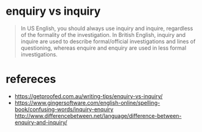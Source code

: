 # enquiry vs inquiry

> In US English, you should always use inquiry and inquire, regardless of the formality of the investigation. In British English, inquiry and inquire are used to describe formal/official investigations and lines of questioning, whereas enquire and enquiry are used in less formal investigations.

# refereces
- https://getproofed.com.au/writing-tips/enquiry-vs-inquiry/
- https://www.gingersoftware.com/english-online/spelling-book/confusing-words/inquiry-enquiry
http://www.differencebetween.net/language/difference-between-enquiry-and-inquiry/
